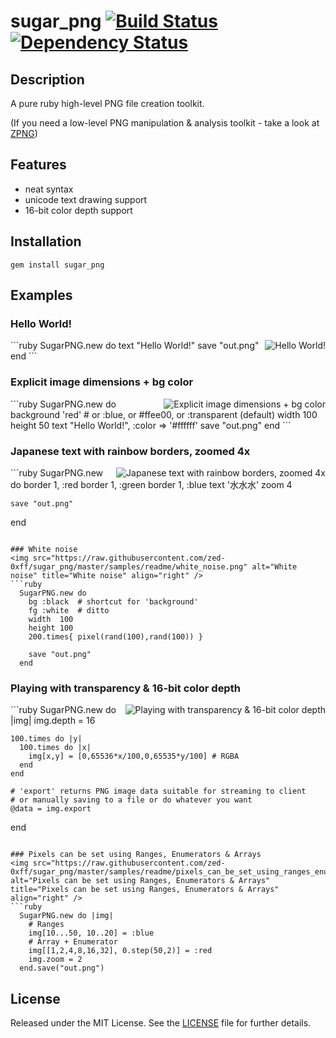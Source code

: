 sugar_png    [![Build Status](https://travis-ci.org/zed-0xff/sugar_png.png?branch=master)](https://travis-ci.org/zed-0xff/sugar_png)  [![Dependency Status](https://gemnasium.com/zed-0xff/sugar_png.png)](https://gemnasium.com/zed-0xff/sugar_png)
======


Description
-----------
A pure ruby high-level PNG file creation toolkit.

(If you need a low-level PNG manipulation & analysis toolkit - take a look at [ZPNG](https://github.com/zed-0xff/zpng))

Features
--------
 * neat syntax
 * unicode text drawing support
 * 16-bit color depth support

Installation
------------
    gem install sugar_png

Examples
--------

### Hello World!
<img src="https://raw.githubusercontent.com/zed-0xff/sugar_png/master/samples/readme/hello_world.png" alt="Hello World!" title="Hello World!" align="right" />
```ruby
  SugarPNG.new do
    text "Hello World!"
    save "out.png"
  end
```

### Explicit image dimensions + bg color
<img src="https://raw.githubusercontent.com/zed-0xff/sugar_png/master/samples/readme/explicit_image_dimensions_bg_color.png" alt="Explicit image dimensions + bg color" title="Explicit image dimensions + bg color" align="right" />
```ruby
  SugarPNG.new do
    background 'red' # or :blue, or #ffee00, or :transparent (default)
    width 100
    height 50
    text "Hello World!", :color => '#ffffff'
    save "out.png"
  end
```

### Japanese text with rainbow borders, zoomed 4x
<img src="https://raw.githubusercontent.com/zed-0xff/sugar_png/master/samples/readme/japanese_text_with_rainbow_borders_zoomed_4x.png" alt="Japanese text with rainbow borders, zoomed 4x" title="Japanese text with rainbow borders, zoomed 4x" align="right" />
```ruby
  SugarPNG.new do
    border 1, :red
    border 1, :green
    border 1, :blue
    text '水水水'
    zoom 4

    save "out.png"
  end
```

### White noise
<img src="https://raw.githubusercontent.com/zed-0xff/sugar_png/master/samples/readme/white_noise.png" alt="White noise" title="White noise" align="right" />
```ruby
  SugarPNG.new do
    bg :black  # shortcut for 'background'
    fg :white  # ditto
    width  100
    height 100
    200.times{ pixel(rand(100),rand(100)) }

    save "out.png"
  end
```

### Playing with transparency & 16-bit color depth
<img src="https://raw.githubusercontent.com/zed-0xff/sugar_png/master/samples/readme/playing_with_transparency_16_bit_color_depth.png" alt="Playing with transparency & 16-bit color depth" title="Playing with transparency & 16-bit color depth" align="right" />
```ruby
  SugarPNG.new do |img|
    img.depth = 16

    100.times do |y|
      100.times do |x|
        img[x,y] = [0,65536*x/100,0,65535*y/100] # RGBA
      end
    end

    # 'export' returns PNG image data suitable for streaming to client
    # or manually saving to a file or do whatever you want 
    @data = img.export
  end
```

### Pixels can be set using Ranges, Enumerators & Arrays
<img src="https://raw.githubusercontent.com/zed-0xff/sugar_png/master/samples/readme/pixels_can_be_set_using_ranges_enumerators_arrays.png" alt="Pixels can be set using Ranges, Enumerators & Arrays" title="Pixels can be set using Ranges, Enumerators & Arrays" align="right" />
```ruby
  SugarPNG.new do |img|
    # Ranges
    img[10...50, 10..20] = :blue
    # Array + Enumerator
    img[[1,2,4,8,16,32], 0.step(50,2)] = :red
    img.zoom = 2 
  end.save("out.png")
```

License
-------
Released under the MIT License.  See the [LICENSE](https://github.com/zed-0xff/sugar_png/blob/master/LICENSE.txt) file for further details.
